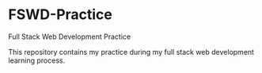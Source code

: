 # FSWD-Practice
Full Stack Web Development Practice 


This repository contains my practice during my full stack web development learning process.
